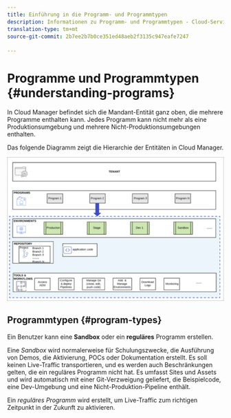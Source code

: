 ```yaml
---
title: Einführung in die Programm- und Programmtypen
description: Informationen zu Programm- und Programmtypen - Cloud-Services
translation-type: tm+mt
source-git-commit: 2b7ee2b7b0ce351ed48aeb2f3135c947eafe7247

---
```



# Programme und Programmtypen {#understanding-programs}

In Cloud Manager befindet sich die Mandant-Entität ganz oben, die mehrere Programme enthalten kann.  Jedes Programm kann nicht mehr als eine Produktionsumgebung und mehrere Nicht-Produktionsumgebungen enthalten.

Das folgende Diagramm zeigt die Hierarchie der Entitäten in Cloud Manager.

![](assets/program_types.png)

## Programmtypen {#program-types}

Ein Benutzer kann eine **Sandbox** oder ein **reguläres** Programm erstellen.

Eine *Sandbox* wird normalerweise für Schulungszwecke, die Ausführung von Demos, die Aktivierung, POCs oder Dokumentation erstellt. Es soll keinen Live-Traffic transportieren, und es werden auch Beschränkungen gelten, die ein reguläres Programm nicht hat. Es umfasst Sites und Assets und wird automatisch mit einer Git-Verzweigung geliefert, die Beispielcode, eine Dev-Umgebung und eine Nicht-Produktion-Pipeline enthält.

Ein *reguläres Programm* wird erstellt, um Live-Traffic zum richtigen Zeitpunkt in der Zukunft zu aktivieren.